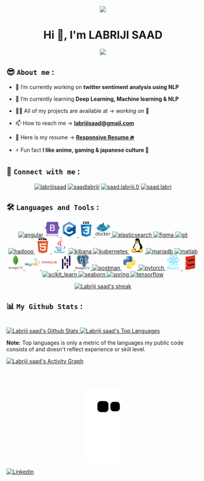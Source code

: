 <p align="center">
    <img src="https://user-images.githubusercontent.com/74627083/155903528-100c07d0-ee13-4ba7-9e98-3584c4ac555b.jpg"/>
</p>

<h1 align="center">Hi 👋, I'm LABRIJI SAAD</h1>

<p align="center">
  <a href="https://github.com/DenverCoder1/readme-typing-svg"><img src="https://readme-typing-svg.herokuapp.com?lines=Data+Science+Student+📊;Data+Analysis+Student+📈;Deep+Learning+📙;Machine+learning+🎰;Natural+Language+Processing+🚧;🐉&center=true&width=500&height=50"></a>
</p>

## 😎 `About me` :

- 🔭 I’m currently working on **twitter sentiment analysis using NLP**

- 🌱 I’m currently learning **Deep Learning, Machine learning & NLP**

- 👨‍💻 All of my projects are available at → *working on* 👊

- 📫 How to reach me → **labrijisaad@gmail.com**

- 📄 Here is my resume → **[Responsive Resume 🔥](https://labrijisaad.works/)**

- ⚡ Fun fact **I like anime, gaming & japanese culture 🐉**

## 🙌 `Connect with me` :

<p align="center">
    <a href="https://linkedin.com/in/labrijisaad" target="blank"><img align="center"
                                                                      alt="labrijisaad"
                                                                      height="30" src="https://raw.githubusercontent.com/rahuldkjain/github-profile-readme-generator/master/src/images/icons/Social/linked-in-alt.svg" width="40"/></a>
    <a href="https://kaggle.com/saadlabriji" target="blank"><img align="center"
                                                                 alt="saadlabriji"
                                                                 height="30" src="https://raw.githubusercontent.com/rahuldkjain/github-profile-readme-generator/master/src/images/icons/Social/kaggle.svg" width="40"/></a>
    <a href="https://fb.com/saad.labriji.0" target="blank"><img align="center"
                                                                alt="saad.labriji.0"
                                                                height="30" src="https://raw.githubusercontent.com/rahuldkjain/github-profile-readme-generator/master/src/images/icons/Social/facebook.svg" width="40"/></a>
    <a href="https://instagram.com/saad.labri" target="blank"><img align="center"
                                                                   alt="saad.labri"
                                                                   height="30" src="https://raw.githubusercontent.com/rahuldkjain/github-profile-readme-generator/master/src/images/icons/Social/instagram.svg" width="40"/></a>
</p>

## 🛠️ `Languages and Tools` :

<p align="center">
    <a href="https://angular.io" rel="noreferrer" target="_blank">
        <img alt="angular" height="40" src="https://angular.io/assets/images/logos/angular/angular.svg" width="40"/>
    </a>
    <a href="https://getbootstrap.com" rel="noreferrer" target="_blank">
        <img alt="bootstrap"
             height="40" src="https://raw.githubusercontent.com/devicons/devicon/master/icons/bootstrap/bootstrap-plain-wordmark.svg" width="40"/> </a>
    <a href="https://www.cprogramming.com/" rel="noreferrer" target="_blank">
        <img alt="c" height="40" src="https://raw.githubusercontent.com/devicons/devicon/master/icons/c/c-original.svg"
             width="40"/>
    </a> <a href="https://www.w3schools.com/css/" rel="noreferrer" target="_blank">
    <img alt="css3"
         height="40" src="https://raw.githubusercontent.com/devicons/devicon/master/icons/css3/css3-original-wordmark.svg" width="40"/> </a>
    <a href="https://www.docker.com/" rel="noreferrer" target="_blank">
        <img alt="docker"
             height="40" src="https://raw.githubusercontent.com/devicons/devicon/master/icons/docker/docker-original-wordmark.svg" width="40"/> </a>
    <a href="https://www.elastic.co" rel="noreferrer" target="_blank">
        <img alt="elasticsearch" height="40" src="https://www.vectorlogo.zone/logos/elastic/elastic-icon.svg"
             width="40"/> </a>
    <a href="https://www.figma.com/" rel="noreferrer" target="_blank">
        <img alt="figma" height="40" src="https://www.vectorlogo.zone/logos/figma/figma-icon.svg" width="40"/> </a>
    <a href="https://git-scm.com/" rel="noreferrer" target="_blank">
        <img alt="git" height="40" src="https://www.vectorlogo.zone/logos/git-scm/git-scm-icon.svg" width="40"/> </a>
    <a href="https://hadoop.apache.org/" rel="noreferrer" target="_blank">
        <img alt="hadoop" height="40" src="https://www.vectorlogo.zone/logos/apache_hadoop/apache_hadoop-icon.svg"
             width="40"/> </a>
    <a href="https://www.w3.org/html/" rel="noreferrer" target="_blank">
        <img alt="html5"
             height="40" src="https://raw.githubusercontent.com/devicons/devicon/master/icons/html5/html5-original-wordmark.svg" width="40"/> </a>
    <a href="https://www.java.com" rel="noreferrer" target="_blank">
        <img alt="java" height="40"
             src="https://raw.githubusercontent.com/devicons/devicon/master/icons/java/java-original.svg" width="40"/> </a>
    <a href="https://www.elastic.co/kibana" rel="noreferrer" target="_blank">
        <img alt="kibana" height="40" src="https://www.vectorlogo.zone/logos/elasticco_kibana/elasticco_kibana-icon.svg"
             width="40"/> </a>
    <a href="https://kubernetes.io" rel="noreferrer" target="_blank">
        <img alt="kubernetes" height="40" src="https://www.vectorlogo.zone/logos/kubernetes/kubernetes-icon.svg"
             width="40"/> </a>
    <a href="https://www.linux.org/" rel="noreferrer" target="_blank">
        <img alt="linux" height="40"
             src="https://raw.githubusercontent.com/devicons/devicon/master/icons/linux/linux-original.svg" width="40"/> </a>
    <a href="https://mariadb.org/" rel="noreferrer" target="_blank">
        <img alt="mariadb" height="40" src="https://www.vectorlogo.zone/logos/mariadb/mariadb-icon.svg" width="40"/>
    </a>
    <a href="https://www.mathworks.com/" rel="noreferrer" target="_blank">
        <img alt="matlab" height="40" src="https://upload.wikimedia.org/wikipedia/commons/2/21/Matlab_Logo.png"
             width="40"/> </a>
    <a href="https://www.mongodb.com/" rel="noreferrer" target="_blank">
        <img alt="mongodb"
             height="40" src="https://raw.githubusercontent.com/devicons/devicon/master/icons/mongodb/mongodb-original-wordmark.svg" width="40"/> </a>
    <a href="https://www.mysql.com/" rel="noreferrer" target="_blank">
        <img alt="mysql"
             height="40" src="https://raw.githubusercontent.com/devicons/devicon/master/icons/mysql/mysql-original-wordmark.svg" width="40"/> </a>
    <a href="https://www.oracle.com/" rel="noreferrer" target="_blank">
        <img alt="oracle"
             height="40" src="https://raw.githubusercontent.com/devicons/devicon/master/icons/oracle/oracle-original.svg" width="40"/> </a>
    <a href="https://pandas.pydata.org/" rel="noreferrer" target="_blank">
        <img alt="pandas"
             height="40" src="https://raw.githubusercontent.com/devicons/devicon/2ae2a900d2f041da66e950e4d48052658d850630/icons/pandas/pandas-original.svg" width="40"/> </a>
    <a href="https://www.postgresql.org" rel="noreferrer" target="_blank">
        <img alt="postgresql"
             height="40" src="https://raw.githubusercontent.com/devicons/devicon/master/icons/postgresql/postgresql-original-wordmark.svg" width="40"/> </a>
    <a href="https://postman.com" rel="noreferrer" target="_blank">
        <img alt="postman" height="40" src="https://www.vectorlogo.zone/logos/getpostman/getpostman-icon.svg"
             width="40"/> </a>
    <a href="https://www.python.org" rel="noreferrer" target="_blank">
        <img alt="python"
             height="40" src="https://raw.githubusercontent.com/devicons/devicon/master/icons/python/python-original.svg" width="40"/> </a>
    <a href="https://pytorch.org/" rel="noreferrer" target="_blank">
        <img alt="pytorch" height="40" src="https://www.vectorlogo.zone/logos/pytorch/pytorch-icon.svg" width="40"/>
    </a>
    <a href="https://reactjs.org/" rel="noreferrer" target="_blank">
        <img alt="react"
             height="40" src="https://raw.githubusercontent.com/devicons/devicon/master/icons/react/react-original-wordmark.svg" width="40"/> </a>
    <a href="https://www.scala-lang.org" rel="noreferrer" target="_blank">
        <img alt="scala" height="40"
             src="https://raw.githubusercontent.com/devicons/devicon/master/icons/scala/scala-original.svg" width="40"/> </a>
    <a href="https://scikit-learn.org/" rel="noreferrer" target="_blank">
        <img alt="scikit_learn" height="40"
             src="https://upload.wikimedia.org/wikipedia/commons/0/05/Scikit_learn_logo_small.svg" width="40"/> </a>
    <a href="https://seaborn.pydata.org/" rel="noreferrer" target="_blank">
        <img alt="seaborn" height="40" src="https://seaborn.pydata.org/_images/logo-mark-lightbg.svg" width="40"/> </a>
    <a href="https://spring.io/" rel="noreferrer" target="_blank">
        <img alt="spring" height="40" src="https://www.vectorlogo.zone/logos/springio/springio-icon.svg" width="40"/>
    </a>
    <a href="https://www.tensorflow.org" rel="noreferrer" target="_blank">
        <img alt="tensorflow" height="40" src="https://www.vectorlogo.zone/logos/tensorflow/tensorflow-icon.svg"
             width="40"/>
    </a>

</p>
<p align="center">
    <a href="https://github.com/SubhamRaoniar28/github-readme-streak-stats">
        <img alt="Labriji saad's streak" src="https://github-readme-streak-stats.herokuapp.com/?user=labrijisaad&theme=black-ice&hide_border=true&stroke=0000&background=060A0CD0"
             title="🔥 Get streak stats for your profile at git.io/streak-stats"/>
    </a>
</p>

## 📊 `My Github Stats` :

<br/>
<a href="https://github.com/SubhamRaoniar28/github-readme-stats">
    <img alt="Labriji saad's Github Stats"
         src="https://github-readme-stats.vercel.app/api?username=labrijisaad&show_icons=true&count_private=true&theme=react&hide_border=true&bg_color=0D1117"/>
</a>
<a href="https://github.com/SubhamRaoniar28/github-readme-stats">
    <img alt="Labriji saad's Top Languages"
         src="https://github-readme-stats.vercel.app/api/top-langs/?username=labrijisaad&langs_count=8&count_private=true&layout=compact&theme=react&hide_border=true&bg_color=0D1117"/>
</a>

<br/>

<p>
    <b>Note:</b> Top languages is only a metric of the languages my public code consists of and doesn't reflect
    experience or skill level.
</p>

<a href="https://github.com/SubhamRaoniar28/github-readme-activity-graph"><img alt="Labriji saad's Activity Graph"
                                                                               src="https://activity-graph.herokuapp.com/graph?username=labrijisaad&bg_color=0D1117&color=5BCDEC&line=5BCDEC&point=FFFFFF&hide_border=true"/></a>

<br/>
<br/>
<p align="center">
<img alt="github contribution snake animation" src="https://github.com/Carol42/Carol42/blob/output/github-contribution-grid-snake.svg">
</p>

[![Linkedin](https://img.shields.io/badge/linkedin-%230077B5.svg?&style=for-the-badge&logo=linkedin&logoColor=white)](https://www.linkedin.com/in/labrijisaad/)
